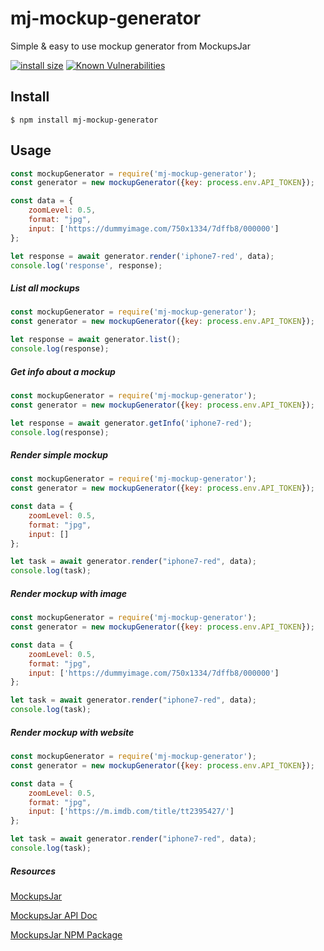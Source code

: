 # mj-mockup-generator

Simple & easy to use mockup generator from MockupsJar

[![install size](https://packagephobia.now.sh/badge?p=mj-mockup-generator)](https://packagephobia.now.sh/result?p=mj-mockup-generator)
[![Known Vulnerabilities](https://snyk.io/test/github/mockupsjar/mj-mockup-generator/badge.svg?targetFile=package.json)](https://snyk.io/test/github/mockupsjar/mj-mockup-generator?targetFile=package.json)

## Install

```
$ npm install mj-mockup-generator
```

## Usage

```js
const mockupGenerator = require('mj-mockup-generator');
const generator = new mockupGenerator({key: process.env.API_TOKEN});

const data = {
    zoomLevel: 0.5,
    format: "jpg",
    input: ['https://dummyimage.com/750x1334/7dffb8/000000']
};

let response = await generator.render('iphone7-red', data);
console.log('response', response);
```

##### List all mockups
 
```js
const mockupGenerator = require('mj-mockup-generator');
const generator = new mockupGenerator({key: process.env.API_TOKEN});

let response = await generator.list();
console.log(response);
 ```
 
##### Get info about a mockup
 
```js
const mockupGenerator = require('mj-mockup-generator');
const generator = new mockupGenerator({key: process.env.API_TOKEN});

let response = await generator.getInfo('iphone7-red');
console.log(response);
```

##### Render simple mockup
 
```js
const mockupGenerator = require('mj-mockup-generator');
const generator = new mockupGenerator({key: process.env.API_TOKEN});

const data = {
    zoomLevel: 0.5,
    format: "jpg",
    input: []
};

let task = await generator.render("iphone7-red", data);
console.log(task);
```

##### Render mockup with image
 
```js
const mockupGenerator = require('mj-mockup-generator');
const generator = new mockupGenerator({key: process.env.API_TOKEN});

const data = {
    zoomLevel: 0.5,
    format: "jpg",
    input: ['https://dummyimage.com/750x1334/7dffb8/000000']
};

let task = await generator.render("iphone7-red", data);
console.log(task);
```

##### Render mockup with website
 
```js
const mockupGenerator = require('mj-mockup-generator');
const generator = new mockupGenerator({key: process.env.API_TOKEN});

const data = {
    zoomLevel: 0.5,
    format: "jpg",
    input: ['https://m.imdb.com/title/tt2395427/']
};

let task = await generator.render("iphone7-red", data);
console.log(task);
```

##### Resources
[MockupsJar](https://mockupsjar.com/)

[MockupsJar API Doc](https://mockupsjar.com/apidoc)

[MockupsJar NPM Package](https://www.npmjs.com/package/mj-mockup-generator)
